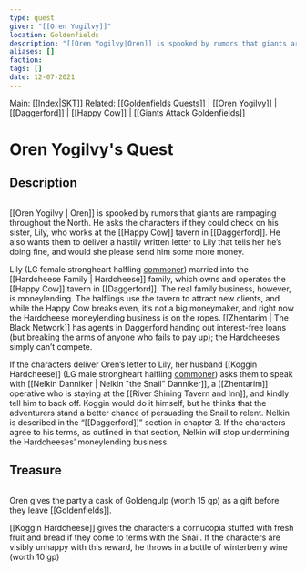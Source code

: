 ```yaml
---
type: quest
giver: "[[Oren Yogilvy]]"
location: Goldenfields
description: "[[Oren Yogilvy|Oren]] is spooked by rumors that giants are rampaging throughout the North. He asks the characters if they could check on his sister, Lily, who works at the [[Happy Cow]] tavern in [[Daggerford]]."
aliases: []
faction:
tags: []
date: 12-07-2021
---
```

Main: [[Index|SKT]]
Related: [[Goldenfields Quests]] | [[Oren Yogilvy]] | [[Daggerford]] | [[Happy Cow]] | [[Giants Attack Goldenfields]]
# Oren Yogilvy's Quest
## Description
```ad-abstract
```
[[Oren Yogilvy | Oren]] is spooked by rumors that giants are rampaging throughout the North. He asks the characters if they could check on his sister, Lily, who works at the [[Happy Cow]] tavern in [[Daggerford]]. He also wants them to deliver a hastily written letter to Lily that tells her he’s doing fine, and would she please send him some more money.

Lily (LG female strongheart halfling [commoner](https://www.dndbeyond.com/monsters/commoner)) married into the [[Hardcheese Family | Hardcheese]] family, which owns and operates the [[Happy Cow]] tavern in [[Daggerford]]. The real family business, however, is moneylending. The halflings use the tavern to attract new clients, and while the Happy Cow breaks even, it’s not a big moneymaker, and right now the Hardcheese moneylending business is on the ropes. [[Zhentarim | The Black Network]] has agents in Daggerford handing out interest-free loans (but breaking the arms of anyone who fails to pay up); the Hardcheeses simply can’t compete.

If the characters deliver Oren’s letter to Lily, her husband [[Koggin Hardcheese]] (LG male strongheart halfling [commoner](https://www.dndbeyond.com/monsters/commoner)) asks them to speak with [[Nelkin Danniker | Nelkin "the Snail" Danniker]], a [[Zhentarim]] operative who is staying at the [[River Shining Tavern and Inn]], and kindly tell him to back off. Koggin would do it himself, but he thinks that the adventurers stand a better chance of persuading the Snail to relent. Nelkin is described in the “[[Daggerford]]” section in chapter 3. If the characters agree to his terms, as outlined in that section, Nelkin will stop undermining the Hardcheeses’ moneylending business.
## Treasure
```ad-note

```

Oren gives the party a cask of Goldengulp (worth 15 gp) as a gift before they leave [[Goldenfields]].

[[Koggin Hardcheese]] gives the characters a cornucopia stuffed with fresh fruit and bread if they come to terms with the Snail. If the characters are visibly unhappy with this reward, he throws in a bottle of winterberry wine (worth 10 gp)